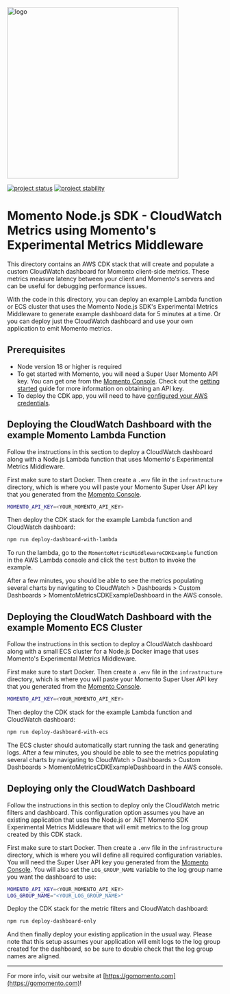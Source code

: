 <img src="https://docs.momentohq.com/img/momento-logo-forest.svg" alt="logo" width="400"/>

[![project status](https://momentohq.github.io/standards-and-practices/badges/project-status-official.svg)](https://github.com/momentohq/standards-and-practices/blob/main/docs/momento-on-github.md)
[![project stability](https://momentohq.github.io/standards-and-practices/badges/project-stability-beta.svg)](https://github.com/momentohq/standards-and-practices/blob/main/docs/momento-on-github.md)


# Momento Node.js SDK - CloudWatch Metrics using Momento's Experimental Metrics Middleware

This directory contains an AWS CDK stack that will create and populate a custom CloudWatch dashboard for Momento client-side metrics. These metrics measure latency between your client and Momento's servers and can be useful for debugging performance issues.

With the code in this directory, you can deploy an example Lambda function or ECS cluster that uses the Momento Node.js SDK's Experimental Metrics Middleware to generate example dashboard data for 5 minutes at a time. Or you can deploy just the CloudWatch dashboard and use your own application to emit Momento metrics.

## Prerequisites

- Node version 18 or higher is required
- To get started with Momento, you will need a Super User Momento API key. You can get one from the [Momento Console](https://console.gomomento.com). Check out the [getting started](https://docs.momentohq.com/getting-started) guide for more information on obtaining an API key.
- To deploy the CDK app, you will need to have [configured your AWS credentials](https://docs.aws.amazon.com/cli/latest/userguide/cli-chap-authentication.html#cli-chap-authentication-precedence).

## Deploying the CloudWatch Dashboard with the example Momento Lambda Function

Follow the instructions in this section to deploy a CloudWatch dashboard along with a Node.js Lambda function that uses Momento's Experimental Metrics Middleware.

First make sure to start Docker. Then create a `.env` file in the `infrastructure` directory, which is where you will paste your Momento Super User API key that you generated from the [Momento Console](https://console.gomomento.com).

```bash
MOMENTO_API_KEY=<YOUR_MOMENTO_API_KEY>
```

Then deploy the CDK stack for the example Lambda function and CloudWatch dashboard:

```bash
npm run deploy-dashboard-with-lambda
```

To run the lambda, go to the `MomentoMetricsMiddlewareCDKExample` function in the AWS Lambda console and click the `test` button to invoke the example.

After a few minutes, you should be able to see the metrics populating several charts by navigating to CloudWatch > Dashboards > Custom Dashboards > MomentoMetricsCDKExampleDashboard in the AWS console.

## Deploying the CloudWatch Dashboard with the example Momento ECS Cluster

Follow the instructions in this section to deploy a CloudWatch dashboard along with a small ECS cluster for a Node.js Docker image that uses Momento's Experimental Metrics Middleware.

First make sure to start Docker. Then create a `.env` file in the `infrastructure` directory, which is where you will paste your Momento Super User API key that you generated from the [Momento Console](https://console.gomomento.com).

```bash
MOMENTO_API_KEY=<YOUR_MOMENTO_API_KEY>
```

Then deploy the CDK stack for the example Lambda function and CloudWatch dashboard:

```bash
npm run deploy-dashboard-with-ecs
```

The ECS cluster should automatically start running the task and generating logs. After a few minutes, you should be able to see the metrics populating several charts by navigating to CloudWatch > Dashboards > Custom Dashboards > MomentoMetricsCDKExampleDashboard in the AWS console.

## Deploying only the CloudWatch Dashboard

Follow the instructions in this section to deploy only the CloudWatch metric filters and dashboard. This configuration option assumes you have an existing application that uses the Node.js or .NET Momento SDK Experimental Metrics Middleware that will emit metrics to the log group created by this CDK stack.

First make sure to start Docker. Then create a `.env` file in the `infrastructure` directory, which is where you will define all required configuration variables.
You will need the Super User API key you generated from the [Momento Console](https://console.gomomento.com). You will also set the `LOG_GROUP_NAME` variable to the log group name you want the dashboard to use:

```bash
MOMENTO_API_KEY=<YOUR_MOMENTO_API_KEY>
LOG_GROUP_NAME="<YOUR_LOG_GROUP_NAME>"
```

Deploy the CDK stack for the metric filters and CloudWatch dashboard:

```bash
npm run deploy-dashboard-only
```

And then finally deploy your existing application in the usual way. Please note that this setup assumes your application will emit logs to the log group created for the dashboard, so be sure to double check that the log group names are aligned.

----------------------------------------------------------------------------------------
For more info, visit our website at [https://gomomento.com](https://gomomento.com)!
